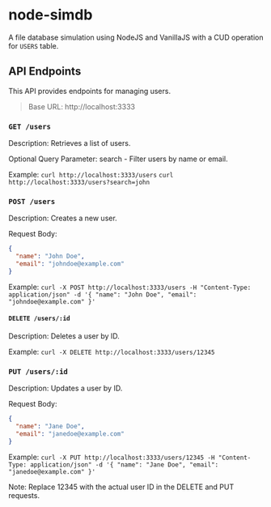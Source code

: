 # node-simdb

A file database simulation using NodeJS and VanillaJS with a CUD operation for `USERS` table.

## API Endpoints

This API provides endpoints for managing users.

> Base URL: http://localhost:3333

### `GET /users`

Description: Retrieves a list of users.

Optional Query Parameter: search - Filter users by name or email.

Example:
`curl http://localhost:3333/users`
`curl http://localhost:3333/users?search=john`

### `POST /users`

Description: Creates a new user.

Request Body:

```JSON
{
  "name": "John Doe",
  "email": "johndoe@example.com"
}
```

Example:
`curl -X POST http://localhost:3333/users -H "Content-Type: application/json" -d '{ "name": "John Doe", "email": "johndoe@example.com" }'`

#### `DELETE /users/:id`

Description: Deletes a user by ID.

Example:
`curl -X DELETE http://localhost:3333/users/12345`

### `PUT /users/:id`

Description: Updates a user by ID.

Request Body:

```JSON
{
  "name": "Jane Doe",
  "email": "janedoe@example.com"
}
```

Example:
`curl -X PUT http://localhost:3333/users/12345 -H "Content-Type: application/json" -d '{ "name": "Jane Doe", "email": "janedoe@example.com" }'`

Note: Replace 12345 with the actual user ID in the DELETE and PUT requests.
